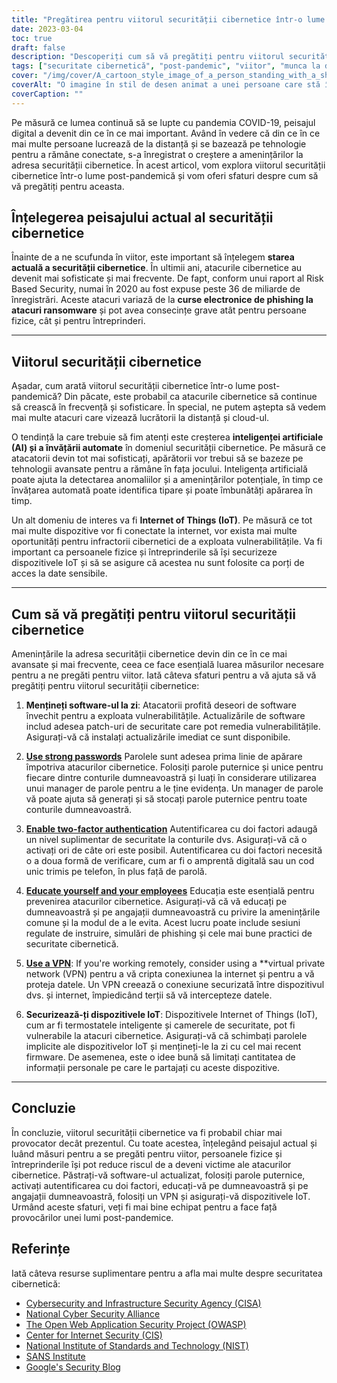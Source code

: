 ```yaml
---
title: "Pregătirea pentru viitorul securității cibernetice într-o lume post-pandemică"
date: 2023-03-04
toc: true
draft: false
description: "Descoperiți cum să vă pregătiți pentru viitorul securității cibernetice într-o lume post-pandemică și cum să vă reduceți riscul de a deveni victime ale atacurilor cibernetice."
tags: ["securitate cibernetică", "post-pandemic", "viitor", "munca la distanță", "AI", "învățare automată", "IoT", "actualizări de software", "parole", "autentificare cu doi factori", "educație", "VPN", "actualizări de firmware", "phishing", "ransomware", "securitate în cloud", "protecția datelor", "securitatea rețelei", "detectarea amenințărilor", "confidențialitate digitală"]
cover: "/img/cover/A_cartoon_style_image_of_a_person_standing_with_a_shield.png"
coverAlt: "O imagine în stil de desen animat a unei persoane care stă în picioare cu un scut în fața unui ecran de calculator, protejându-l de diferite atacuri cibernetice, cum ar fi malware, viruși, phishing și încercări de hacking."
coverCaption: ""
---
```


Pe măsură ce lumea continuă să se lupte cu pandemia COVID-19, peisajul digital a devenit din ce în ce mai important. Având în vedere că din ce în ce mai multe persoane lucrează de la distanță și se bazează pe tehnologie pentru a rămâne conectate, s-a înregistrat o creștere a amenințărilor la adresa securității cibernetice. În acest articol, vom explora viitorul securității cibernetice într-o lume post-pandemică și vom oferi sfaturi despre cum să vă pregătiți pentru aceasta.

## Înțelegerea peisajului actual al securității cibernetice

Înainte de a ne scufunda în viitor, este important să înțelegem **starea actuală a securității cibernetice**. În ultimii ani, atacurile cibernetice au devenit mai sofisticate și mai frecvente. De fapt, conform unui raport al Risk Based Security, numai în 2020 au fost expuse peste 36 de miliarde de înregistrări. Aceste atacuri variază de la **curse electronice de phishing la atacuri ransomware** și pot avea consecințe grave atât pentru persoane fizice, cât și pentru întreprinderi.

______

## Viitorul securității cibernetice

Așadar, cum arată viitorul securității cibernetice într-o lume post-pandemică? Din păcate, este probabil ca atacurile cibernetice să continue să crească în frecvență și sofisticare. În special, ne putem aștepta să vedem mai multe atacuri care vizează lucrătorii la distanță și cloud-ul.

O tendință la care trebuie să fim atenți este creșterea **inteligenței artificiale (AI) și a învățării automate** în domeniul securității cibernetice. Pe măsură ce atacatorii devin tot mai sofisticați, apărătorii vor trebui să se bazeze pe tehnologii avansate pentru a rămâne în fața jocului. Inteligența artificială poate ajuta la detectarea anomaliilor și a amenințărilor potențiale, în timp ce învățarea automată poate identifica tipare și poate îmbunătăți apărarea în timp.

Un alt domeniu de interes va fi **Internet of Things (IoT)**. Pe măsură ce tot mai multe dispozitive vor fi conectate la internet, vor exista mai multe oportunități pentru infractorii cibernetici de a exploata vulnerabilitățile. Va fi important ca persoanele fizice și întreprinderile să își securizeze dispozitivele IoT și să se asigure că acestea nu sunt folosite ca porți de acces la date sensibile.

______

## Cum să vă pregătiți pentru viitorul securității cibernetice

Amenințările la adresa securității cibernetice devin din ce în ce mai avansate și mai frecvente, ceea ce face esențială luarea măsurilor necesare pentru a ne pregăti pentru viitor. Iată câteva sfaturi pentru a vă ajuta să vă pregătiți pentru viitorul securității cibernetice:

1. **Mențineți software-ul la zi**: Atacatorii profită deseori de software învechit pentru a exploata vulnerabilitățile. Actualizările de software includ adesea patch-uri de securitate care pot remedia vulnerabilitățile. Asigurați-vă că instalați actualizările imediat ce sunt disponibile.

2. [**Use strong passwords**](https://simeononsecurity.ch/articles/the-importance-of-password-security-and-best-practices/) Parolele sunt adesea prima linie de apărare împotriva atacurilor cibernetice. Folosiți parole puternice și unice pentru fiecare dintre conturile dumneavoastră și luați în considerare utilizarea unui manager de parole pentru a le ține evidența. Un manager de parole vă poate ajuta să generați și să stocați parole puternice pentru toate conturile dumneavoastră.

3. [**Enable two-factor authentication**](https://simeononsecurity.ch/articles/what-are-the-diferent-kinds-of-factors-in-mfa/) Autentificarea cu doi factori adaugă un nivel suplimentar de securitate la conturile dvs. Asigurați-vă că o activați ori de câte ori este posibil. Autentificarea cu doi factori necesită o a doua formă de verificare, cum ar fi o amprentă digitală sau un cod unic trimis pe telefon, în plus față de parolă.

4. [**Educate yourself and your employees**](https://simeononsecurity.ch/articles/how-to-build-and-manage-an-effective-cybersecurity-awareness-training-program/) Educația este esențială pentru prevenirea atacurilor cibernetice. Asigurați-vă că vă educați pe dumneavoastră și pe angajații dumneavoastră cu privire la amenințările comune și la modul de a le evita. Acest lucru poate include sesiuni regulate de instruire, simulări de phishing și cele mai bune practici de securitate cibernetică.

5. [**Use a VPN**](https://simeononsecurity.ch/recommendations/vpns/): If you're working remotely, consider using a **virtual private network (VPN) pentru a vă cripta conexiunea la internet și pentru a vă proteja datele. Un VPN creează o conexiune securizată între dispozitivul dvs. și internet, împiedicând terții să vă intercepteze datele.

6. **Securizează-ți dispozitivele IoT**: Dispozitivele Internet of Things (IoT), cum ar fi termostatele inteligente și camerele de securitate, pot fi vulnerabile la atacuri cibernetice. Asigurați-vă că schimbați parolele implicite ale dispozitivelor IoT și mențineți-le la zi cu cel mai recent firmware. De asemenea, este o idee bună să limitați cantitatea de informații personale pe care le partajați cu aceste dispozitive.

______

## Concluzie

În concluzie, viitorul securității cibernetice va fi probabil chiar mai provocator decât prezentul. Cu toate acestea, înțelegând peisajul actual și luând măsuri pentru a se pregăti pentru viitor, persoanele fizice și întreprinderile își pot reduce riscul de a deveni victime ale atacurilor cibernetice. Păstrați-vă software-ul actualizat, folosiți parole puternice, activați autentificarea cu doi factori, educați-vă pe dumneavoastră și pe angajații dumneavoastră, folosiți un VPN și asigurați-vă dispozitivele IoT. Urmând aceste sfaturi, veți fi mai bine echipat pentru a face față provocărilor unei lumi post-pandemice.

## Referințe

Iată câteva resurse suplimentare pentru a afla mai multe despre securitatea cibernetică:

- [Cybersecurity and Infrastructure Security Agency (CISA)](https://www.cisa.gov/cybersecurity)
- [National Cyber Security Alliance](https://staysafeonline.org/cybersecurity-awareness-month/)
- [The Open Web Application Security Project (OWASP)](https://owasp.org/)
- [Center for Internet Security (CIS)](https://www.cisecurity.org/)
- [National Institute of Standards and Technology (NIST)](https://www.nist.gov/cyberframework)
- [SANS Institute](https://www.sans.org/)
- [Google's Security Blog](https://security.googleblog.com/)